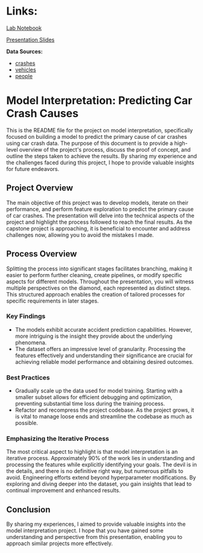 # Links:

[Lab Notebook](https://docs.google.com/document/d/1XFZcpVfbainTZLCiMnmNKBXzJQCoXJPSIG4jM3vJNDQ/edit)


[Presentation Slides](https://docs.google.com/presentation/d/12Wx0nKubivoAW4lI8ctMYu1qRpKs8bhXRG6NTwSRlj8/edit#slide=id.p)

**Data Sources:** 
* [crashes](https://data.cityofchicago.org/Transportation/Traffic-Crashes-Crashes/85ca-t3if)
* [vehicles](https://data.cityofchicago.org/Transportation/Traffic-Crashes-Vehicles/68nd-jvt3)
* [people](https://data.cityofchicago.org/Transportation/Traffic-Crashes-People/u6pd-qa9d)

# Model Interpretation: Predicting Car Crash Causes

This is the README file for the project on model interpretation, specifically focused on building a model to predict the primary cause of car crashes using car crash data. The purpose of this document is to provide a high-level overview of the project's process, discuss the proof of concept, and outline the steps taken to achieve the results. By sharing my experience and the challenges faced during this project, I hope to provide valuable insights for future endeavors.

## Project Overview

The main objective of this project was to develop models, iterate on their performance, and perform feature exploration to predict the primary cause of car crashes. The presentation will delve into the technical aspects of the project and highlight the process followed to reach the final results. As the capstone project is approaching, it is beneficial to encounter and address challenges now, allowing you to avoid the mistakes I made.

## Process Overview

Splitting the process into significant stages facilitates branching, making it easier to perform further cleaning, create pipelines, or modify specific aspects for different models. Throughout the presentation, you will witness multiple perspectives on the diamond, each represented as distinct steps. This structured approach enables the creation of tailored processes for specific requirements in later stages.

### Key Findings

- The models exhibit accurate accident prediction capabilities. However, more intriguing is the insight they provide about the underlying phenomena.
- The dataset offers an impressive level of granularity. Processing the features effectively and understanding their significance are crucial for achieving reliable model performance and obtaining desired outcomes.

### Best Practices

- Gradually scale up the data used for model training. Starting with a smaller subset allows for efficient debugging and optimization, preventing substantial time loss during the training process.
- Refactor and recompress the project codebase. As the project grows, it is vital to manage loose ends and streamline the codebase as much as possible.

### Emphasizing the Iterative Process

The most critical aspect to highlight is that model interpretation is an iterative process. Approximately 90% of the work lies in understanding and processing the features while explicitly identifying your goals. The devil is in the details, and there is no definitive right way, but numerous pitfalls to avoid. Engineering efforts extend beyond hyperparameter modifications. By exploring and diving deeper into the dataset, you gain insights that lead to continual improvement and enhanced results.

## Conclusion

By sharing my experiences, I aimed to provide valuable insights into the model interpretation project. I hope that you have gained some understanding and perspective from this presentation, enabling you to approach similar projects more effectively.
